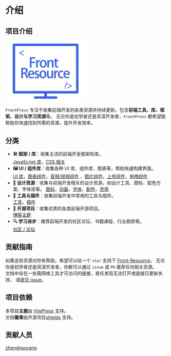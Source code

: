 # 介绍

## 项目介绍

<img width="250px" src="../public/logo.svg" style="margin: 0 auto">

`FrontPress` 专注于收集前端开发的各类资源并持续更新，包含**前端工具、库、框架、设计与学习资源**等。
无论你是初学者还是资深开发者，`FrontPress` 都希望能帮助你快速找到所需的资源，提升开发效率。

## 分类
- **🛠️ 框架 / 库**：收集主流的前端开发框架和库。  
  [JavaScript 库](../framework/javascript)，[CSS 相关](../framework/css)
- **🖼️ UI / 组件库**：收集各种 UI 库、组件库、图表等，帮助快速构建界面。  
  [UI 库](../ui-component/ui-web)，[图表组件](../ui-component/component-charts)，[音频/视频组件](../ui-component/component-media)
，[图片组件](../ui-component/component-image)，[上传组件](../ui-component/component-upload)，[拖拽组件](../ui-component/component-drag)
- **🎨 设计资源**：收集与前端开发相关的设计资源，如设计工具、图标、配色方案、字体库等。
  [图标](../design/icon)，[动画](../design/animate)，[字体](../design/fonts)，[配色](../design/color)，[灵感](../design/inspiration)
- **🔨 工具与插件**：收集前端开发中常用的工具与插件。  
  [工具](../tools-plugin/tools)，[插件](../tools-plugin/plugin)
- **📰 开源项目**：收集优质的各类前端开源项目。  
  [博客主题](../project/blog)
- **🔍 学习进步**：推荐前端开发的社区论坛、书籍课程、行业趋势等。  
  [社区 / 论坛](../study/forum)

## 贡献指南

如果这些资源对你有帮助，希望可以给一个 `star` 支持下 [Front-Resource](https://github.com/zhenghaoyang24/Front-Resource)。
无论你是初学者还是资深开发者，你都可以通过 `issue` 或 `PR` 推荐任何相关资源。  
文档中存在一些需网络工具才可访问的链接，若任发现无法打开或链接已更新失效， 
请[提交 issue](https://github.com/zhenghaoyang24/Front-Resource/issues)。

## 项目依赖

本项目**主题**由 [VitePress](https://vitepress.dev/zh/) 支持。  
文档**徽章**由开源项目[shields](https://github.com/badges/shields) 支持。  
 

## 贡献人员

[zhenghaoyang](https://github.com/zhenghaoyang24)
